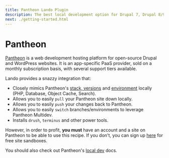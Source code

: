 ```yaml
---
title: Pantheon Lando Plugin
description: The best local development option for Drupal 7, Drupal 8/9 or WordPress sites running on Pantheon. Get Terminus and all the usual power tools plus awesome workflow automation.
next: ./getting-started.html
---
```


# Pantheon

[Pantheon](https://pantheon.io) is a web development hosting platform for open-source Drupal and WordPress websites. It is an app-specific PaaS provider, sold on a monthly subscription basis, with several support tiers available.

Lando provides a snazzy integration that:

* Closely mimics Pantheon's [stack, versions](https://docs.pantheon.io/platform/) and [environment](https://docs.pantheon.io/read-environment-config/) locally (PHP, Database, Object Cache, Search).
* Allows you to easily `pull` your Pantheon site down locally.
* Allows you to easily `push` your changes back to Pantheon.
* Allows you to easily `switch` branches/environments to leverage Pantheon Multidev. 
* Installs `drush`, `terminus` and other power tools.

However, in order to profit, **you must** have an account and a site on Pantheon to be able to use this recipe. If you don't, you can sign up [here](https://pantheon.io/register) for free site sandboxes.

You should also check out Pantheon's [local dev](https://docs.pantheon.io/guides/local-development/) docs.


